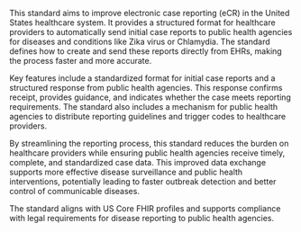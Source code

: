 This standard aims to improve electronic case reporting (eCR) in the United States healthcare system. It provides a structured format for healthcare providers to automatically send initial case reports to public health agencies for diseases and conditions like Zika virus or Chlamydia. The standard defines how to create and send these reports directly from EHRs, making the process faster and more accurate.

Key features include a standardized format for initial case reports and a structured response from public health agencies. This response confirms receipt, provides guidance, and indicates whether the case meets reporting requirements. The standard also includes a mechanism for public health agencies to distribute reporting guidelines and trigger codes to healthcare providers.

By streamlining the reporting process, this standard reduces the burden on healthcare providers while ensuring public health agencies receive timely, complete, and standardized case data. This improved data exchange supports more effective disease surveillance and public health interventions, potentially leading to faster outbreak detection and better control of communicable diseases.

The standard aligns with US Core FHIR profiles and supports compliance with legal requirements for disease reporting to public health agencies.